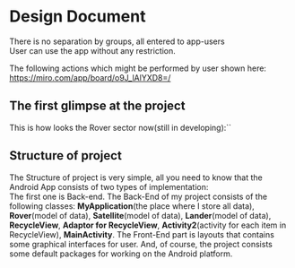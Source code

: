 # Design Document
There is no separation by groups, all entered to app-users
<br>User can use the app without any restriction.

The following actions which might be performed by user shown here:
https://miro.com/app/board/o9J_lAlYXD8=/
<h2>The first glimpse at the project</h2>
This is how looks the Rover sector now(still in developing):``

<h2>Structure of project</h2>
The Structure of project is very simple, all you need to know that the Android App consists of two types of implementation:
<br>The first one is Back-end. The Back-End of my project consists of the following classes: <b>MyApplication</b>(the place where I store all data), <b>Rover</b>(model of data), <b>Satellite</b>(model of data), <b>Lander</b>(model of data), 
<b>RecycleView</b>, <b>Adaptor for RecycleView</b>, <b>Activity2</b>(activity for each item in RecycleView), <b>MainActivity</b>.
The Front-End part is layouts that contains some graphical interfaces for user.
And, of course, the project consists some default packages for working on the Android platform.



